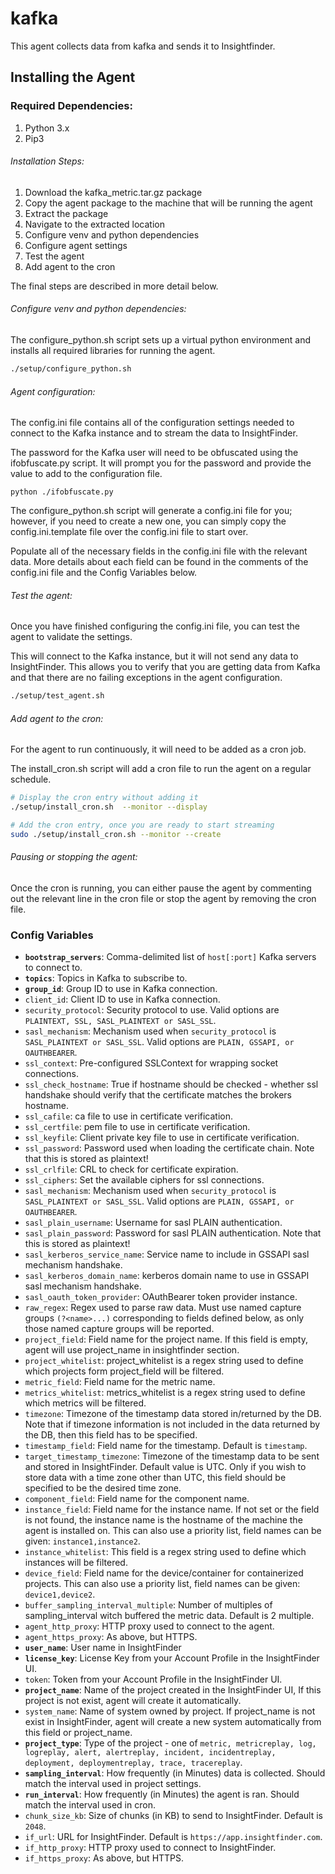 # kafka
This agent collects data from kafka and sends it to Insightfinder.
## Installing the Agent

### Required Dependencies:
1. Python 3.x 
1. Pip3

###### Installation Steps:
1. Download the kafka_metric.tar.gz package
1. Copy the agent package to the machine that will be running the agent
1. Extract the package
1. Navigate to the extracted location 
1. Configure venv and python dependencies
1. Configure agent settings
1. Test the agent
1. Add agent to the cron

The final steps are described in more detail below. 

###### Configure venv and python dependencies:
The configure_python.sh script sets up a virtual python environment and installs all required libraries for running the agent. 

```bash
./setup/configure_python.sh
```

###### Agent configuration:
The config.ini file contains all of the configuration settings needed to connect to the Kafka instance and to stream the data to InsightFinder.

The password for the Kafka user will need to be obfuscated using the ifobfuscate.py script.  It will prompt you for the password and provide the value to add to the configuration file. 

```
python ./ifobfuscate.py 
```

The configure_python.sh script will generate a config.ini file for you; however, if you need to create a new one, you can simply copy the config.ini.template file over the config.ini file to start over. 

Populate all of the necessary fields in the config.ini file with the relevant data.  More details about each field can be found in the comments of the config.ini file and the Config Variables below. 

###### Test the agent:
Once you have finished configuring the config.ini file, you can test the agent to validate the settings. 

This will connect to the Kafka instance, but it will not send any data to InsightFinder. This allows you to verify that you are getting data from Kafka and that there are no failing exceptions in the agent configuration.


```bash
./setup/test_agent.sh
```

###### Add agent to the cron:
For the agent to run continuously, it will need to be added as a cron job. 

The install_cron.sh script will add a cron file to run the agent on a regular schedule.

```bash
# Display the cron entry without adding it 
./setup/install_cron.sh  --monitor --display

# Add the cron entry, once you are ready to start streaming
sudo ./setup/install_cron.sh --monitor --create
```

###### Pausing or stopping the agent:
Once the cron is running, you can either pause the agent by commenting out the relevant line in the cron file or stop the agent by removing the cron file. 

### Config Variables
* **`bootstrap_servers`**: Comma-delimited list of `host[:port]` Kafka servers to connect to.
* **`topics`**: Topics in Kafka to subscribe to.
* **`group_id`**: Group ID to use in Kafka connection.
* `client_id`: Client ID to use in Kafka connection.
* `security_protocol`: Security protocol to use. Valid options are `PLAINTEXT, SSL, SASL_PLAINTEXT or SASL_SSL`.
* `sasl_mechanism`: Mechanism used when `security_protocol` is `SASL_PLAINTEXT or SASL_SSL`. Valid options are `PLAIN, GSSAPI, or OAUTHBEARER`.
* `ssl_context`: Pre-configured SSLContext for wrapping socket connections.
* `ssl_check_hostname`: True if hostname should be checked - whether ssl handshake should verify that the certificate matches the brokers hostname.
* `ssl_cafile`: ca file to use in certificate verification.
* `ssl_certfile`: pem file to use in certificate verification.
* `ssl_keyfile`: Client private key file to use in certificate verification.
* `ssl_password`: Password used when loading the certificate chain. Note that this is stored as plaintext!
* `ssl_crlfile`: CRL to check for certificate expiration.
* `ssl_ciphers`: Set the available ciphers for ssl connections.
* `sasl_mechanism`: Mechanism used when `security_protocol` is `SASL_PLAINTEXT or SASL_SSL`. Valid options are `PLAIN, GSSAPI, or OAUTHBEARER`.
* `sasl_plain_username`: Username for sasl PLAIN authentication.
* `sasl_plain_password`: Password for sasl PLAIN authentication. Note that this is stored as plaintext!
* `sasl_kerberos_service_name`: Service name to include in GSSAPI sasl mechanism handshake.
* `sasl_kerberos_domain_name`: kerberos domain name to use in GSSAPI sasl mechanism handshake.
* `sasl_oauth_token_provider`: OAuthBearer token provider instance.
* `raw_regex`: Regex used to parse raw data. Must use named capture groups `(?<name>...)` corresponding to fields defined below, as only those named capture groups will be reported.
* `project_field`: Field name for the project name. If this field is empty, agent will use project_name in insightfinder section. 
* `project_whitelist`: project_whitelist is a regex string used to define which projects form project_field will be filtered.
* `metric_field`: Field name for the metric name. 
* `metrics_whitelist`: metrics_whitelist is a regex string used to define which metrics will be filtered.
* `timezone`: Timezone of the timestamp data stored in/returned by the DB. Note that if timezone information is not included in the data returned by the DB, then this field has to be specified. 
* `timestamp_field`: Field name for the timestamp. Default is `timestamp`.
* `target_timestamp_timezone`: Timezone of the timestamp data to be sent and stored in InsightFinder. Default value is UTC. Only if you wish to store data with a time zone other than UTC, this field should be specified to be the desired time zone.
* `component_field`: Field name for the component name.
* `instance_field`: Field name for the instance name. If not set or the field is not found, the instance name is the hostname of the machine the agent is installed on. This can also use a priority list, field names can be given: `instance1,instance2`.
* `instance_whitelist`: This field is a regex string used to define which instances will be filtered.
* `device_field`: Field name for the device/container for containerized projects. This can also use a priority list, field names can be given: `device1,device2`.
* `buffer_sampling_interval_multiple`: Number of multiples of sampling_interval witch buffered the metric data. Default is 2 multiple.
* `agent_http_proxy`: HTTP proxy used to connect to the agent.
* `agent_https_proxy`: As above, but HTTPS.
* **`user_name`**: User name in InsightFinder
* **`license_key`**: License Key from your Account Profile in the InsightFinder UI. 
* `token`: Token from your Account Profile in the InsightFinder UI. 
* **`project_name`**: Name of the project created in the InsightFinder UI, If this project is not exist, agent will create it automatically.
* `system_name`: Name of system owned by project. If project_name is not exist in InsightFinder, agent will create a new system automatically from this field or project_name. 
* **`project_type`**: Type of the project - one of `metric, metricreplay, log, logreplay, alert, alertreplay, incident, incidentreplay, deployment, deploymentreplay, trace, tracereplay`.
* **`sampling_interval`**: How frequently (in Minutes) data is collected. Should match the interval used in project settings.
* **`run_interval`**: How frequently (in Minutes) the agent is ran. Should match the interval used in cron.
* `chunk_size_kb`: Size of chunks (in KB) to send to InsightFinder. Default is `2048`.
* `if_url`: URL for InsightFinder. Default is `https://app.insightfinder.com`.
* `if_http_proxy`: HTTP proxy used to connect to InsightFinder.
* `if_https_proxy`: As above, but HTTPS.


